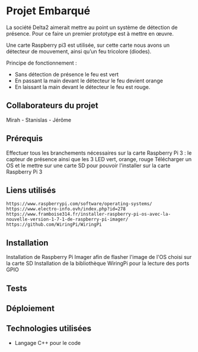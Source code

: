 # Projet Embarqué
La société Delta2 aimerait mettre au point un système de détection de présence. Pour ce faire un premier prototype est à mettre en œuvre.

Une carte Raspberry pi3 est utilisée, sur cette carte nous avons un détecteur de mouvement, ainsi qu’un feu tricolore (diodes).

Principe de fonctionnement : 
* Sans détection de présence le feu est vert
* En passant la main devant le détecteur le feu devient orange
* En laissant la main devant le détecteur le feu est rouge.


## Collaborateurs du projet
Mirah - Stanislas - Jérôme

## Prérequis
Effectuer tous les branchements nécessaires sur la carte Raspberry Pi 3 : le capteur de présence ainsi que les 3 LED vert, orange, rouge 
Télécharger un OS et le mettre sur une carte SD pour pouvoir l'installer sur la carte Raspberry Pi 3

## Liens utilisés

```
https://www.raspberrypi.com/software/operating-systems/
https://www.electro-info.ovh/index.php?id=278
https://www.framboise314.fr/installer-raspberry-pi-os-avec-la-nouvelle-version-1-7-1-de-raspberry-pi-imager/
https://github.com/WiringPi/WiringPi
```


## Installation

Installation de Raspberry Pi Imager afin de flasher l'image de l'OS choisi sur la carte SD
Installation de la bibliothèque WiringPi pour la lecture des ports GPIO



## Tests



## Déploiement


## Technologies utilisées

* Langage C++ pour le code

